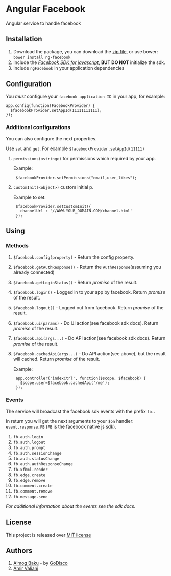 Angular Facebook
================
Angular service to handle facebook

Installation
------------
1. Download the package, you can download the [zip file](https://github.com/GoDisco/ngFacebook/archive/master.zip), or use bower: `bower install ng-facebook`
1. Include the [*Facebook SDK for javascript*](https://developers.facebook.com/docs/reference/javascript/), **BUT DO NOT** initialize the sdk.
1. Include `ngFacebook` in your application dependencies


Configuration
-----
You *must* configure your `facebook application ID` in your app, for example:

    app.config(function(FacebookProvider) {
      $facebookProvider.setAppId(11111111111);
    });

### Additional configurations
You can also configure the next properties.

Use `set` and `get`. For example `$facebookProvider.setAppId(11111)`


1. `permissions(<string>)` for permissions which required by your app.

    Example:

        $facebookProvider.setPermissions("email,user_likes");

1. `customInit(<object>)` custom initial p.

    Example to set:

        $facebookProvider.setCustomInit({
          channelUrl : '//WWW.YOUR_DOMAIN.COM/channel.html'
        });


Using
-----
### Methods
1. `$facebook.config(property)`   - Return the config property.
1. `$facebook.getAuthResponse()`  - Return the `AuthResponse`(assuming you already connected)
1. `$facebook.getLoginStatus()`   - Return *promise* of the result.
1. `$facebook.login()`   - Logged in to your app by facebook. Return *promise* of the result.
1. `$facebook.logout()`   - Logged out from facebook. Return *promise* of the result.
1. `$facebook.ui(params)`   - Do UI action(see facebook sdk docs). Return *promise* of the result.
1. `$facebook.api(args...)`   - Do API action(see facebook sdk docs). Return *promise* of the result.
1. `$facebook.cachedApi(args...)`   - Do API action(see above), but the result will cached. Return *promise* of the result.

    Example:

        app.controller('indexCtrl', function($scope, $facebook) {
          $scope.user=$facebook.cachedApi('/me');
        });

### Events
The service will broadcast the facebook sdk events with the prefix `fb.`.

In return you will get the next arguments to your `$on` handler: `event,response,FB` (`FB` is the facebook native js sdk).

1. `fb.auth.login`
1. `fb.auth.logout`
1. `fb.auth.prompt`
1. `fb.auth.sessionChange`
1. `fb.auth.statusChange`
1. `fb.auth.authResponseChange`
1. `fb.xfbml.render`
1. `fb.edge.create`
1. `fb.edge.remove`
1. `fb.comment.create`
1. `fb.comment.remove`
1. `fb.message.send`

*For additional information about the events see the sdk docs.*

License
--------
This project is released over [MIT license](http://opensource.org/licenses/MIT "MIT License")


Authors
-------

1. [Almog Baku](http://www.AlmogBaku.com "AlmogBaku") - by [GoDisco](http://www.godisco.net)
1. [Amir Valiani](https://github.com/avaliani "Avaliani")
